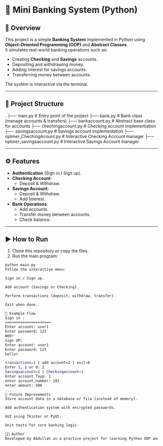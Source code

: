 # 🏦 Mini Banking System (Python)

## 📌 Overview
This project is a simple **Banking System** implemented in Python using **Object-Oriented Programming (OOP)** and **Abstract Classes**.  
It simulates real-world banking operations such as:
- Creating **Checking** and **Savings** accounts.
- Depositing and withdrawing money.
- Adding interest for savings accounts.
- Transferring money between accounts.

The system is interactive via the terminal.

---

## 📂 Project Structure
.
├── main.py # Entry point of the project
├── bank.py # Bank class (manage accounts & transfers)
├── bankaccount.py # Abstract base class for accounts
├── chechingaccount.py # Checking account implementation
├── savingsaccount.py # Savings account implementation
├── optmer_ChechingAcount.py # Interactive Checking Account manager
├── optmer_savingsaccount.py # Interactive Savings Account manager


---

## ⚙️ Features
- **Authentication** (Sign in / Sign up).
- **Checking Account**:
  - Deposit & Withdraw.
- **Savings Account**:
  - Deposit & Withdraw.
  - Add Interest.
- **Bank Operations**:
  - Add accounts.
  - Transfer money between accounts.
  - Check balance.

---

## ▶️ How to Run
1. Clone this repository or copy the files.
2. Run the main program:

```bash
python main.py
Follow the interactive menu:

Sign in / Sign up.

Add account (Savings or Checking).

Perform transactions (deposit, withdraw, transfer).

Exit when done.

📝 Example Flow
Sign in :
=====================
Enter account: user1
Enter password: 123
WOO!
Sign UP:
Enter account: user1
Enter password: 123
hello!

transactions=1 | add account=2 | exit=0
Enter 1, 2 or 0: 2
Savingsaccount=2 | Checkingaccount=1
Enter account_Tayp: 1
enter account_number: 101
enter amount: 500
...
🔮 Future Improvements
Store account data in a database or file (instead of memory).

Add authentication system with encrypted passwords.

GUI using Tkinter or PyQt.

Unit tests for core banking logic.

👨‍💻 Author
Developed by Abdullah as a practice project for learning Python OOP and banking system simulation.
